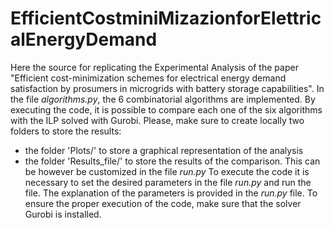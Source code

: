 # EfficientCostminiMizazionforElettricalEnergyDemand
Here the source for replicating the Experimental Analysis of the paper "Efficient cost-minimization schemes for electrical energy demand  satisfaction by prosumers in microgrids with battery storage capabilities".
In the file *algorithms.py*, the 6 combinatorial algorithms are implemented.
By executing the code, it is possible to compare each one of the six algorithms with the ILP solved with Gurobi.
Please, make sure to create locally two folders to store the results:
- the folder 'Plots/' to store a graphical representation of the analysis
- the folder 'Results_file/' to store the results of the comparison. This can be however be customized in the file *run.py*
To execute the code it is necessary to set the desired parameters in the file *run.py* and run the file.
The explanation of the parameters is provided in the *run.py* file.
To ensure the proper execution of the code, make sure that the solver Gurobi is installed.
